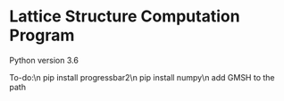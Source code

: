 # Lattice Structure Computation Program
Python version 3.6

To-do:\n
pip install progressbar2\n
pip install numpy\n
add GMSH to the path
